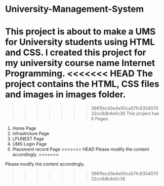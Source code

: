 # University-Management-System
This project is about to make a UMS for University students using HTML and CSS.
I created this project for my university course name Internet Programming.
<<<<<<< HEAD
The project contains the HTML, CSS files and images in images folder.
=======
>>>>>>> 3961fecd3e4e50ca57fc635407032cc8db4e0c36
This project has 6 Pages.
1. Home Page
2. Infrastrcture Page
3. LPUNEST Page
4. UMS Login Page
5. Placement record Page
<<<<<<< HEAD
Please modify the content accordingly.
=======

Please modify the content accordingly.
>>>>>>> 3961fecd3e4e50ca57fc635407032cc8db4e0c36
